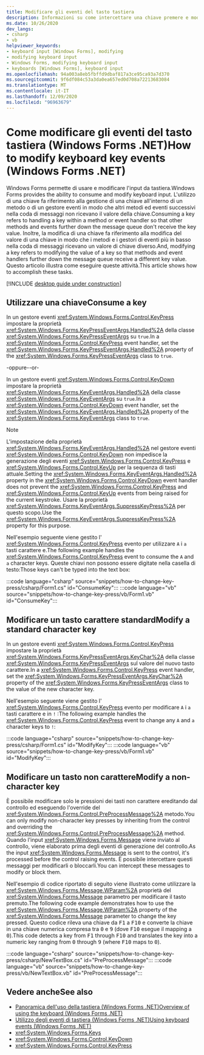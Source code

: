 ```yaml
---
title: Modificare gli eventi del tasto tastiera
description: Informazioni su come intercettare una chiave premere e modificare il tasto premuto in un'applicazione Windows Forms .NET.
ms.date: 10/26/2020
dev_langs:
- csharp
- vb
helpviewer_keywords:
- keyboard input [Windows Forms], modifying
- modifying keyboard input
- Windows Forms, modifying keyboard input
- keyboards [Windows Forms], keyboard input
ms.openlocfilehash: 94a003a8eb5fbffd9dbaf817a3ce95ca93a7d370
ms.sourcegitcommit: 9f6df084c53a3da0ea657ed0d708a72213683084
ms.translationtype: MT
ms.contentlocale: it-IT
ms.lasthandoff: 12/09/2020
ms.locfileid: "96963679"
---
```

# <a name="how-to-modify-keyboard-key-events-windows-forms-net"></a><span data-ttu-id="54f8a-103">Come modificare gli eventi del tasto tastiera (Windows Forms .NET)</span><span class="sxs-lookup"><span data-stu-id="54f8a-103">How to modify keyboard key events (Windows Forms .NET)</span></span>

<span data-ttu-id="54f8a-104">Windows Forms permette di usare e modificare l'input da tastiera.</span><span class="sxs-lookup"><span data-stu-id="54f8a-104">Windows Forms provides the ability to consume and modify keyboard input.</span></span> <span data-ttu-id="54f8a-105">L'utilizzo di una chiave fa riferimento alla gestione di una chiave all'interno di un metodo o di un gestore eventi in modo che altri metodi ed eventi successivi nella coda di messaggi non ricevano il valore della chiave.</span><span class="sxs-lookup"><span data-stu-id="54f8a-105">Consuming a key refers to handling a key within a method or event handler so that other methods and events further down the message queue don't receive the key value.</span></span> <span data-ttu-id="54f8a-106">Inoltre, la modifica di una chiave fa riferimento alla modifica del valore di una chiave in modo che i metodi e i gestori di eventi più in basso nella coda di messaggi ricevano un valore di chiave diverso.</span><span class="sxs-lookup"><span data-stu-id="54f8a-106">And, modifying a key refers to modifying the value of a key so that methods and event handlers further down the message queue receive a different key value.</span></span> <span data-ttu-id="54f8a-107">Questo articolo illustra come eseguire queste attività.</span><span class="sxs-lookup"><span data-stu-id="54f8a-107">This article shows how to accomplish these tasks.</span></span>

[!INCLUDE [desktop guide under construction](../../includes/desktop-guide-preview-note.md)]

## <a name="consume-a-key"></a><span data-ttu-id="54f8a-108">Utilizzare una chiave</span><span class="sxs-lookup"><span data-stu-id="54f8a-108">Consume a key</span></span>

<span data-ttu-id="54f8a-109">In un gestore eventi <xref:System.Windows.Forms.Control.KeyPress> impostare la proprietà <xref:System.Windows.Forms.KeyPressEventArgs.Handled%2A> della classe <xref:System.Windows.Forms.KeyPressEventArgs> su `true`.</span><span class="sxs-lookup"><span data-stu-id="54f8a-109">In a <xref:System.Windows.Forms.Control.KeyPress> event handler, set the <xref:System.Windows.Forms.KeyPressEventArgs.Handled%2A> property of the <xref:System.Windows.Forms.KeyPressEventArgs> class to `true`.</span></span>

<span data-ttu-id="54f8a-110">-oppure-</span><span class="sxs-lookup"><span data-stu-id="54f8a-110">-or-</span></span>

<span data-ttu-id="54f8a-111">In un gestore eventi <xref:System.Windows.Forms.Control.KeyDown> impostare la proprietà <xref:System.Windows.Forms.KeyEventArgs.Handled%2A> della classe <xref:System.Windows.Forms.KeyEventArgs> su `true`.</span><span class="sxs-lookup"><span data-stu-id="54f8a-111">In a <xref:System.Windows.Forms.Control.KeyDown> event handler, set the <xref:System.Windows.Forms.KeyEventArgs.Handled%2A> property of the <xref:System.Windows.Forms.KeyEventArgs> class to `true`.</span></span>

> [!NOTE]
> <span data-ttu-id="54f8a-112">L'impostazione della proprietà <xref:System.Windows.Forms.KeyEventArgs.Handled%2A> nel gestore eventi <xref:System.Windows.Forms.Control.KeyDown> non impedisce la generazione degli eventi <xref:System.Windows.Forms.Control.KeyPress> e <xref:System.Windows.Forms.Control.KeyUp> per la sequenza di tasti attuale.</span><span class="sxs-lookup"><span data-stu-id="54f8a-112">Setting the <xref:System.Windows.Forms.KeyEventArgs.Handled%2A> property in the <xref:System.Windows.Forms.Control.KeyDown> event handler does not prevent the <xref:System.Windows.Forms.Control.KeyPress> and <xref:System.Windows.Forms.Control.KeyUp> events from being raised for the current keystroke.</span></span> <span data-ttu-id="54f8a-113">Usare la proprietà <xref:System.Windows.Forms.KeyEventArgs.SuppressKeyPress%2A> per questo scopo.</span><span class="sxs-lookup"><span data-stu-id="54f8a-113">Use the <xref:System.Windows.Forms.KeyEventArgs.SuppressKeyPress%2A> property for this purpose.</span></span>

<span data-ttu-id="54f8a-114">Nell'esempio seguente viene gestito l' <xref:System.Windows.Forms.Control.KeyPress> evento per utilizzare `A` i `a` tasti carattere e.</span><span class="sxs-lookup"><span data-stu-id="54f8a-114">The following example handles the <xref:System.Windows.Forms.Control.KeyPress> event to consume the `A` and `a` character keys.</span></span> <span data-ttu-id="54f8a-115">Queste chiavi non possono essere digitate nella casella di testo:</span><span class="sxs-lookup"><span data-stu-id="54f8a-115">Those keys can't be typed into the text box:</span></span>

:::code language="csharp" source="snippets/how-to-change-key-press/csharp/Form1.cs" id="ConsumeKey":::
:::code language="vb" source="snippets/how-to-change-key-press/vb/Form1.vb" id="ConsumeKey":::

## <a name="modify-a-standard-character-key"></a><span data-ttu-id="54f8a-116">Modificare un tasto carattere standard</span><span class="sxs-lookup"><span data-stu-id="54f8a-116">Modify a standard character key</span></span>

<span data-ttu-id="54f8a-117">In un gestore eventi <xref:System.Windows.Forms.Control.KeyPress> impostare la proprietà <xref:System.Windows.Forms.KeyPressEventArgs.KeyChar%2A> della classe <xref:System.Windows.Forms.KeyPressEventArgs> sul valore del nuovo tasto carattere.</span><span class="sxs-lookup"><span data-stu-id="54f8a-117">In a <xref:System.Windows.Forms.Control.KeyPress> event handler, set the <xref:System.Windows.Forms.KeyPressEventArgs.KeyChar%2A> property of the <xref:System.Windows.Forms.KeyPressEventArgs> class to the value of the new character key.</span></span>

<span data-ttu-id="54f8a-118">Nell'esempio seguente viene gestito l' <xref:System.Windows.Forms.Control.KeyPress> evento per modificare `A` i `a` tasti carattere e in `!` :</span><span class="sxs-lookup"><span data-stu-id="54f8a-118">The following example handles the <xref:System.Windows.Forms.Control.KeyPress> event to change any `A` and `a` character keys to `!`:</span></span>

:::code language="csharp" source="snippets/how-to-change-key-press/csharp/Form1.cs" id="ModifyKey":::
:::code language="vb" source="snippets/how-to-change-key-press/vb/Form1.vb" id="ModifyKey":::

## <a name="modify-a-non-character-key"></a><span data-ttu-id="54f8a-119">Modificare un tasto non carattere</span><span class="sxs-lookup"><span data-stu-id="54f8a-119">Modify a non-character key</span></span>

<span data-ttu-id="54f8a-120">È possibile modificare solo le pressioni dei tasti non carattere ereditando dal controllo ed eseguendo l'override del <xref:System.Windows.Forms.Control.PreProcessMessage%2A> metodo.</span><span class="sxs-lookup"><span data-stu-id="54f8a-120">You can only modify non-character key presses by inheriting from the control and overriding the <xref:System.Windows.Forms.Control.PreProcessMessage%2A> method.</span></span> <span data-ttu-id="54f8a-121">Quando l'input <xref:System.Windows.Forms.Message> viene inviato al controllo, viene elaborato prima degli eventi di generazione del controllo.</span><span class="sxs-lookup"><span data-stu-id="54f8a-121">As the   input <xref:System.Windows.Forms.Message> is sent to the control, it's processed before the control raising events.</span></span> <span data-ttu-id="54f8a-122">È possibile intercettare questi messaggi per modificarli o bloccarli.</span><span class="sxs-lookup"><span data-stu-id="54f8a-122">You can intercept these messages to modify or block them.</span></span>

<span data-ttu-id="54f8a-123">Nell'esempio di codice riportato di seguito viene illustrato come utilizzare la <xref:System.Windows.Forms.Message.WParam%2A> proprietà del <xref:System.Windows.Forms.Message> parametro per modificare il tasto premuto.</span><span class="sxs-lookup"><span data-stu-id="54f8a-123">The following code example demonstrates how to use the <xref:System.Windows.Forms.Message.WParam%2A> property of the <xref:System.Windows.Forms.Message> parameter to change the key pressed.</span></span> <span data-ttu-id="54f8a-124">Questo codice rileva una chiave da <kbd>F1</kbd> a <kbd>F10</kbd> e converte la chiave in una chiave numerica compresa tra <kbd>0</kbd> e <kbd>9</kbd> (dove <kbd>F10</kbd> esegue il mapping a <kbd>0</kbd>).</span><span class="sxs-lookup"><span data-stu-id="54f8a-124">This code detects a key from <kbd>F1</kbd> through <kbd>F10</kbd> and translates the key into a numeric key ranging from <kbd>0</kbd> through <kbd>9</kbd> (where <kbd>F10</kbd> maps to <kbd>0</kbd>).</span></span>

:::code language="csharp" source="snippets/how-to-change-key-press/csharp/NewTextBox.cs" id="PreProcessMessage":::
:::code language="vb" source="snippets/how-to-change-key-press/vb/NewTextBox.vb" id="PreProcessMessage":::

## <a name="see-also"></a><span data-ttu-id="54f8a-125">Vedere anche</span><span class="sxs-lookup"><span data-stu-id="54f8a-125">See also</span></span>

- [<span data-ttu-id="54f8a-126">Panoramica dell'uso della tastiera (Windows Forms .NET)</span><span class="sxs-lookup"><span data-stu-id="54f8a-126">Overview of using the keyboard (Windows Forms .NET)</span></span>](overview.md)
- [<span data-ttu-id="54f8a-127">Utilizzo degli eventi di tastiera (Windows Forms .NET)</span><span class="sxs-lookup"><span data-stu-id="54f8a-127">Using keyboard events (Windows Forms .NET)</span></span>](events.md)
- <xref:System.Windows.Forms.Keys>
- <xref:System.Windows.Forms.Control.KeyDown>
- <xref:System.Windows.Forms.Control.KeyPress>
